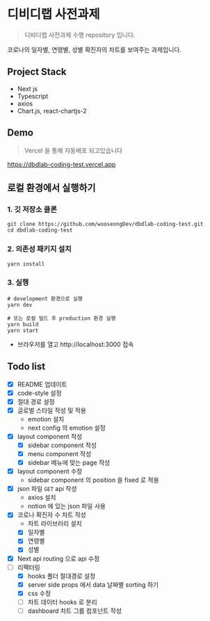 # 디비디랩 사전과제

> 디비디랩 사전과제 수행 repository 입니다.

코로나의 일자별, 연령별, 성별 확진자의 차트를 보여주는 과제입니다.

## Project Stack

- Next js
- Typescript
- axios
- Chart.js, react-chartjs-2

## Demo

> Vercel 을 통해 자동배포 되고있습니다

https://dbdlab-coding-test.vercel.app

## 로컬 환경에서 실행하기

### 1. 깃 저장소 클론

```shell
git clone https://github.com/wooseongDev/dbdlab-coding-test.git
cd dbdlab-coding-test
```

### 2. 의존성 패키지 설치

```shell
yarn install
```

### 3. 실행

```shell
# development 환경으로 실행
yarn dev

# 또는 로컬 빌드 후 production 환경 실행
yarn build
yarn start
```

- 브라우저를 열고 http://localhost:3000 접속

## Todo list

- [x] README 업데이트
- [x] code-style 설정
- [x] 절대 경로 설정
- [x] 글로벌 스타일 작성 및 적용
    - emotion 설치
    - next config 의 emotion 설정
- [x] layout component 작성
    - [x] sidebar component 작성
    - [x] menu component 작성
    - [x] sidebar 메뉴에 맞는 page 작성
- [x] layout component 수정
    - sidebar component 의 position 을 fixed 로 적용
- [x] json 파일 `GET` api 작성
    - axios 설치
    - notion 에 있는 json 파일 사용
- [x] 코로나 확진자 수 차트 작성
    - 차트 라이브러리 설치
    - [x] 일자별
    - [x] 연령별
    - [x] 성별
- [x] Next api routing 으로 api 수정
- [ ] 리팩터링
    - [x] hooks 폴더 절대경로 설정
    - [x] server side props 에서 data 날짜별 sorting 하기
    - [x] css 수정
    - [ ] 차트 데이터 hooks 로 분리
    - [ ] dashboard 차트 그룹 컴포넌트 작성
